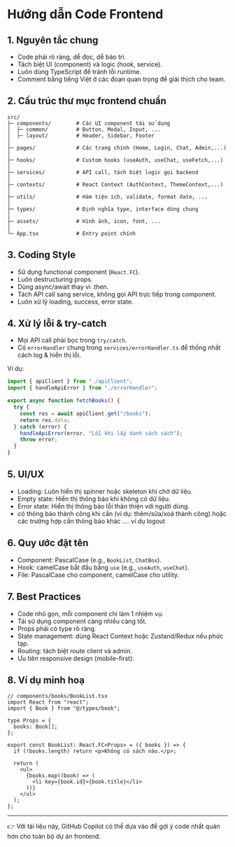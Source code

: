 # Hướng dẫn Code Frontend

## 1. Nguyên tắc chung

- Code phải rõ ràng, dễ đọc, dễ bảo trì.
- Tách biệt UI (component) và logic (hook, service).
- Luôn dùng TypeScript để tránh lỗi runtime.
- Comment bằng tiếng Việt ở các đoạn quan trọng để giải thích cho
  team.

## 2. Cấu trúc thư mục frontend chuẩn

    src/
    ├─ components/        # Các UI component tái sử dụng
    │  ├─ common/         # Button, Modal, Input, ...
    │  ├─ layout/         # Header, Sidebar, Footer
    │
    ├─ pages/             # Các trang chính (Home, Login, Chat, Admin,...)
    │
    ├─ hooks/             # Custom hooks (useAuth, useChat, useFetch,...)
    │
    ├─ services/          # API call, tách biệt logic gọi backend
    │
    ├─ contexts/          # React Context (AuthContext, ThemeContext,...)
    │
    ├─ utils/             # Hàm tiện ích, validate, format date, ...
    │
    ├─ types/             # Định nghĩa type, interface dùng chung
    │
    ├─ assets/            # Hình ảnh, icon, font, ...
    │
    └─ App.tsx            # Entry point chính

## 3. Coding Style

- Sử dụng functional component (`React.FC`).
- Luôn destructuring props.
- Dùng async/await thay vì .then.
- Tách API call sang service, không gọi API trực tiếp trong component.
- Luôn xử lý loading, success, error state.

## 4. Xử lý lỗi & try-catch

- Mọi API call phải bọc trong `try/catch`.
- Có `errorHandler` chung trong `services/errorHandler.ts` để thống
  nhất cách log & hiển thị lỗi.

Ví dụ:

```ts
import { apiClient } from "./apiClient";
import { handleApiError } from "./errorHandler";

export async function fetchBooks() {
  try {
    const res = await apiClient.get("/books");
    return res.data;
  } catch (error) {
    handleApiError(error, "Lỗi khi lấy danh sách sách");
    throw error;
  }
}
```

## 5. UI/UX

- Loading: Luôn hiển thị spinner hoặc skeleton khi chờ dữ liệu.
- Empty state: Hiển thị thông báo khi không có dữ liệu.
- Error state: Hiển thị thông báo lỗi thân thiện với người dùng.
- có thông báo thành công khi cần (ví dụ: thêm/sửa/xoá thành công).hoặc các trường hợp cần thông báo khác .... ví dụ logout

## 6. Quy ước đặt tên

- Component: PascalCase (e.g., `BookList`, `ChatBox`).
- Hook: camelCase bắt đầu bằng `use` (e.g., `useAuth`, `useChat`).
- File: PascalCase cho component, camelCase cho utility.

## 7. Best Practices

- Code nhỏ gọn, mỗi component chỉ làm 1 nhiệm vụ.
- Tái sử dụng component càng nhiều càng tốt.
- Props phải có type rõ ràng.
- State management: dùng React Context hoặc Zustand/Redux nếu phức
  tạp.
- Routing: tách biệt route client và admin.
- Ưu tiên responsive design (mobile-first).

## 8. Ví dụ minh hoạ

```tsx
// components/books/BookList.tsx
import React from "react";
import { Book } from "@/types/book";

type Props = {
  books: Book[];
};

export const BookList: React.FC<Props> = ({ books }) => {
  if (!books.length) return <p>Không có sách nào.</p>;

  return (
    <ul>
      {books.map((book) => (
        <li key={book.id}>{book.title}</li>
      ))}
    </ul>
  );
};
```

---

👉 Với tài liệu này, GitHub Copilot có thể dựa vào để gợi ý code nhất
quán hơn cho toàn bộ dự án frontend.
